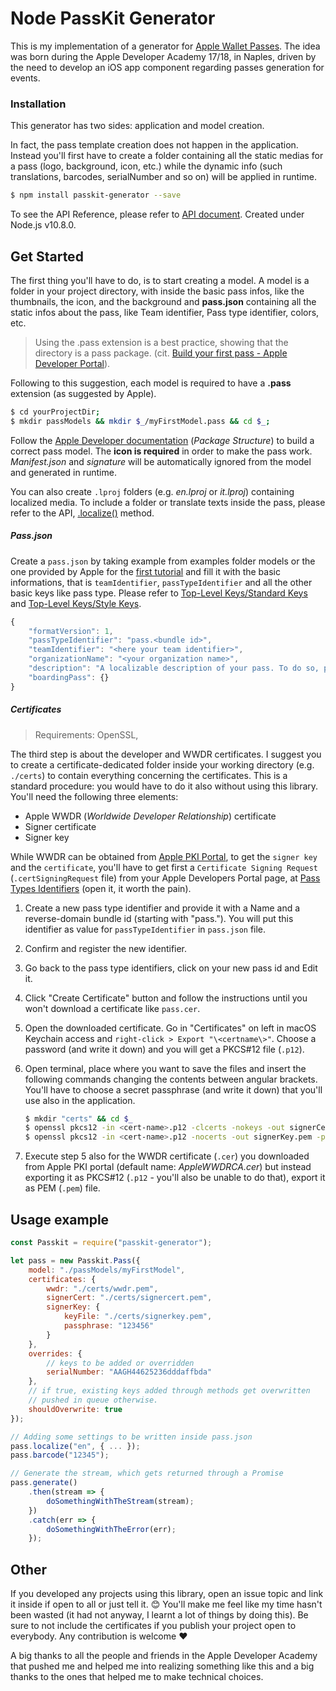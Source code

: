 # Node PassKit Generator

This is my implementation of a generator for [Apple Wallet Passes](https://developer.apple.com/wallet/). The idea was born during the Apple Developer Academy 17/18, in Naples, driven by the need to develop an iOS app component regarding passes generation for events.


### Installation
This generator has two sides: application and model creation.

In fact, the pass template creation does not happen in the application. Instead you'll first have to create a folder containing all the static medias for a pass (logo, background, icon, etc.) while the dynamic info (such translations, barcodes, serialNumber and so on) will be applied in runtime.

```sh
$ npm install passkit-generator --save
```

To see the API Reference, please refer to [API document](./API.md).
Created under Node.js v10.8.0.

## Get Started

The first thing you'll have to do, is to start creating a model. A model is a folder in your project directory, with inside the basic pass infos, like the thumbnails, the icon, and the background and **pass.json** containing all the static infos about the pass, like Team identifier, Pass type identifier, colors, etc.

> Using the .pass extension is a best practice, showing that the directory is a pass package.
> (cit. [Build your first pass - Apple Developer Portal](https://apple.co/2LYXWo3)).

Following to this suggestion, each model is required to have a **.pass** extension (as suggested by Apple).

```bash
$ cd yourProjectDir;
$ mkdir passModels && mkdir $_/myFirstModel.pass && cd $_;
```

Follow the [Apple Developer documentation](https://apple.co/2wuJLC1) (_Package Structure_) to build a correct pass model. The **icon is required** in order to make the pass work. *Manifest.json* and *signature* will be automatically ignored from the model and generated in runtime.

You can also create `.lproj` folders (e.g. *en.lproj* or *it.lproj*) containing localized media. To include a folder or translate texts inside the pass, please refer to the API, [.localize()](./API.md#method:localize) method.

##### Pass.json

Create a `pass.json` by taking example from examples folder models or the one provided by Apple for the [first tutorial](https://apple.co/2NA2nus) and fill it with the basic informations, that is `teamIdentifier`, `passTypeIdentifier` and all the other basic keys like pass type. Please refer to [Top-Level Keys/Standard Keys](https://apple.co/2PRfSnu) and [Top-Level Keys/Style Keys](https://apple.co/2wzyL5J).

```javascript
{
	"formatVersion": 1,
	"passTypeIdentifier": "pass.<bundle id>",
	"teamIdentifier": "<here your team identifier>",
	"organizationName": "<your organization name>",
	"description": "A localizable description of your pass. To do so, put here a placeholder.",
	"boardingPass": {}
}
```

##### Certificates
> Requirements: OpenSSL, 

The third step is about the developer and WWDR certificates. I suggest you to create a certificate-dedicated folder inside your working directory (e.g. `./certs`) to contain everything concerning the certificates. This is a standard procedure: you would have to do it also without using this library.
You'll need the following three elements:

* Apple WWDR (_Worldwide Developer Relationship_) certificate
* Signer certificate
* Signer key

While WWDR can be obtained from [Apple PKI Portal](https://www.apple.com/certificateauthority/), to get the `signer key` and the `certificate`, you'll have to get first a `Certificate Signing Request` (`.certSigningRequest` file) from your Apple Developers Portal page, at [Pass Types Identifiers](https://developer.apple.com/account/ios/identifier/passTypeId) (open it, it worth the pain).

1. Create a new pass type identifier and provide it with a Name and a reverse-domain bundle id (starting with "pass."). You will put this identifier as value for `passTypeIdentifier` in `pass.json` file.
2. Confirm and register the new identifier.
3. Go back to the pass type identifiers, click on your new pass id and Edit it.
4. Click "Create Certificate" button and follow the instructions until you won't download a certificate like `pass.cer`.
5. Open the downloaded certificate. Go in "Certificates" on left in macOS Keychain access and `right-click > Export "\<certname\>"`. Choose a password (and write it down) and you will get a PKCS#12 file (`.p12`).
6. Open terminal, place where you want to save the files and insert the following commands changing the contents between angular brackets. You'll have to choose a secret passphrase (and write it down) that you'll use also in the application.

    ```sh
    $ mkdir "certs" && cd $_
    $ openssl pkcs12 -in <cert-name>.p12 -clcerts -nokeys -out signerCert.pem -passin pass:<your-password>
    $ openssl pkcs12 -in <cert-name>.p12 -nocerts -out signerKey.pem -passin pass:<your-password> -passout pass:<secret-passphrase>
    ```
7. Execute step 5 also for the WWDR certificate (`.cer`) you downloaded from Apple PKI portal (default name: *AppleWWDRCA.cer*) but instead exporting it as PKCS#12 (`.p12` - you'll also be unable to do that), export it as PEM (`.pem`) file.


## Usage example

```javascript
const Passkit = require("passkit-generator");

let pass = new Passkit.Pass({
	model: "./passModels/myFirstModel",
	certificates: {
		wwdr: "./certs/wwdr.pem",
		signerCert: "./certs/signercert.pem",
		signerKey: {
			keyFile: "./certs/signerkey.pem",
			passphrase: "123456"
		}
	},
	overrides: {
		// keys to be added or overridden
		serialNumber: "AAGH44625236dddaffbda"
	},
	// if true, existing keys added through methods get overwritten
	// pushed in queue otherwise.
	shouldOverwrite: true
});

// Adding some settings to be written inside pass.json
pass.localize("en", { ... });
pass.barcode("12345");

// Generate the stream, which gets returned through a Promise
pass.generate()
	.then(stream => {
		doSomethingWithTheStream(stream);
	})
	.catch(err => {
		doSomethingWithTheError(err);
	});
```

## Other

If you developed any projects using this library, open an issue topic and link it inside if open to all or just tell it. 😊 You'll make me feel like my time hasn't been wasted (it had not anyway, I learnt a lot of things by doing this).
Be sure to not include the certificates if you publish your project open to everybody.
Any contribution is welcome ❤️

A big thanks to all the people and friends in the Apple Developer Academy that pushed me and helped me into realizing something like this and a big thanks to the ones that helped me to make technical choices.
